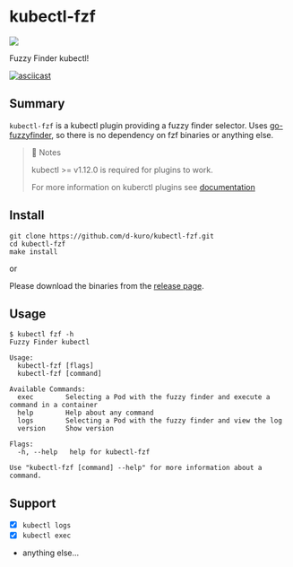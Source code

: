 # kubectl-fzf

![](https://github.com/d-kuro/kubectl-fzf/workflows/Build/badge.svg)

Fuzzy Finder kubectl!

[![asciicast](https://asciinema.org/a/kMNLBIDAGLaNl6JcgJnUACCUr.svg)](https://asciinema.org/a/kMNLBIDAGLaNl6JcgJnUACCUr)

## Summary

`kubectl-fzf` is a kubectl plugin providing a fuzzy finder selector.
Uses [go-fuzzyfinder](https://github.com/ktr0731/go-fuzzyfinder), so there is no dependency on fzf binaries or anything else.

> 📝 Notes
>
> kubectl >= v1.12.0 is required for plugins to work.
>
> For more information on kuberctl plugins see [documentation](https://kubernetes.io/docs/tasks/extend-kubectl/kubectl-plugins/)

## Install

```shell
git clone https://github.com/d-kuro/kubectl-fzf.git
cd kubectl-fzf
make install
```

or

Please download the binaries from the [release page](https://github.com/d-kuro/kubectl-fzf/releases).

## Usage

```console
$ kubectl fzf -h
Fuzzy Finder kubectl

Usage:
  kubectl-fzf [flags]
  kubectl-fzf [command]

Available Commands:
  exec        Selecting a Pod with the fuzzy finder and execute a command in a container
  help        Help about any command
  logs        Selecting a Pod with the fuzzy finder and view the log
  version     Show version

Flags:
  -h, --help   help for kubectl-fzf

Use "kubectl-fzf [command] --help" for more information about a command.
```

## Support

* [x] `kubectl logs`
* [x] `kubectl exec`
* anything else...

